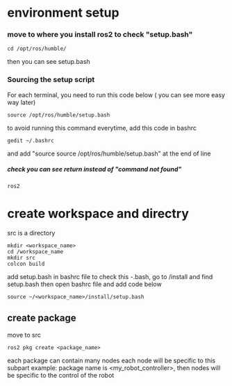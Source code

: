 # environment setup
### move to where you install ros2 to check "setup.bash"
```
cd /opt/ros/humble/
```
 then you can see setup.bash

### Sourcing the setup script
 For each terminal, you need to run this code below ( you can see more easy way later)
```
source /opt/ros/humble/setup.bash
```
to avoid running this command everytime, add this code in bashrc
```
gedit ~/.bashrc
``` 
and add "source source /opt/ros/humble/setup.bash" at the end of line

##### check you can see return instead of "command not found"
```
ros2
```

# create workspace and directry

src is a directory
```
mkdir <workspace_name>
cd /workspace_name
mkdir src
colcon build
```

add setup.bash in bashrc file 
to check this  -.bash, go to /install and find setup.bash
then open bashrc file and add code below

```
source ~/<workspace_name>/install/setup.bash
```

## create package
 move to src
```
ros2 pkg create <package_name>
```
each package can contain many nodes
each node will be specific to this subpart
example: package name is <my_robot_controller>, then nodes will be specific to the control of the robot

